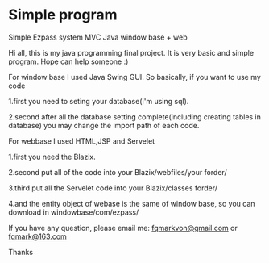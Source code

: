 # Simple program
Simple Ezpass system MVC Java  window base + web 

Hi all, this is my java programming final project. 
It is very basic and simple program. Hope can help someone :)


For window base I used Java Swing GUI. 
  So basically, if you want to use my code
    
   1.first you need to seting your database(I'm using sql).
    
   2.second after all the database setting complete(including creating tables in database) you may change the import path of each code.
    
    
 For webbase I used HTML,JSP and Servelet
  
  1.first you need the Blazix.
  
  2.second put all of the code into your Blazix/webfiles/your forder/
      
  3.third put all the Servelet code into your Blazix/classes forder/
  
  4.and the entity object of webase is the same of window base, so you can download in windowbase/com/ezpass/


If you have any question, please email me: 
fqmarkvon@gmail.com or fqmark@163.com
                                          
 Thanks
    
